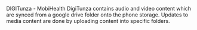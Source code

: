 DIGITunza - MobiHealth
DigiTunza contains audio and video content which are synced from a google drive folder onto the phone storage. Updates to media content are done by uploading content into specific folders.

